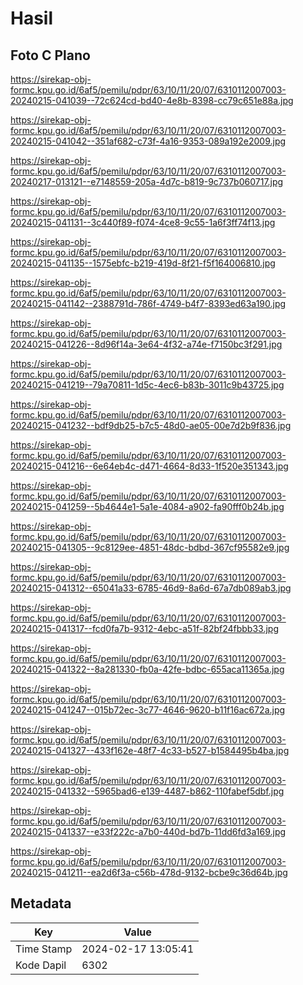 # Hasil

## Foto C Plano

https://sirekap-obj-formc.kpu.go.id/6af5/pemilu/pdpr/63/10/11/20/07/6310112007003-20240215-041039--72c624cd-bd40-4e8b-8398-cc79c651e88a.jpg

https://sirekap-obj-formc.kpu.go.id/6af5/pemilu/pdpr/63/10/11/20/07/6310112007003-20240215-041042--351af682-c73f-4a16-9353-089a192e2009.jpg

https://sirekap-obj-formc.kpu.go.id/6af5/pemilu/pdpr/63/10/11/20/07/6310112007003-20240217-013121--e7148559-205a-4d7c-b819-9c737b060717.jpg

https://sirekap-obj-formc.kpu.go.id/6af5/pemilu/pdpr/63/10/11/20/07/6310112007003-20240215-041131--3c440f89-f074-4ce8-9c55-1a6f3ff74f13.jpg

https://sirekap-obj-formc.kpu.go.id/6af5/pemilu/pdpr/63/10/11/20/07/6310112007003-20240215-041135--1575ebfc-b219-419d-8f21-f5f164006810.jpg

https://sirekap-obj-formc.kpu.go.id/6af5/pemilu/pdpr/63/10/11/20/07/6310112007003-20240215-041142--2388791d-786f-4749-b4f7-8393ed63a190.jpg

https://sirekap-obj-formc.kpu.go.id/6af5/pemilu/pdpr/63/10/11/20/07/6310112007003-20240215-041226--8d96f14a-3e64-4f32-a74e-f7150bc3f291.jpg

https://sirekap-obj-formc.kpu.go.id/6af5/pemilu/pdpr/63/10/11/20/07/6310112007003-20240215-041219--79a70811-1d5c-4ec6-b83b-3011c9b43725.jpg

https://sirekap-obj-formc.kpu.go.id/6af5/pemilu/pdpr/63/10/11/20/07/6310112007003-20240215-041232--bdf9db25-b7c5-48d0-ae05-00e7d2b9f836.jpg

https://sirekap-obj-formc.kpu.go.id/6af5/pemilu/pdpr/63/10/11/20/07/6310112007003-20240215-041216--6e64eb4c-d471-4664-8d33-1f520e351343.jpg

https://sirekap-obj-formc.kpu.go.id/6af5/pemilu/pdpr/63/10/11/20/07/6310112007003-20240215-041259--5b4644e1-5a1e-4084-a902-fa90fff0b24b.jpg

https://sirekap-obj-formc.kpu.go.id/6af5/pemilu/pdpr/63/10/11/20/07/6310112007003-20240215-041305--9c8129ee-4851-48dc-bdbd-367cf95582e9.jpg

https://sirekap-obj-formc.kpu.go.id/6af5/pemilu/pdpr/63/10/11/20/07/6310112007003-20240215-041312--65041a33-6785-46d9-8a6d-67a7db089ab3.jpg

https://sirekap-obj-formc.kpu.go.id/6af5/pemilu/pdpr/63/10/11/20/07/6310112007003-20240215-041317--fcd0fa7b-9312-4ebc-a51f-82bf24fbbb33.jpg

https://sirekap-obj-formc.kpu.go.id/6af5/pemilu/pdpr/63/10/11/20/07/6310112007003-20240215-041322--8a281330-fb0a-42fe-bdbc-655aca11365a.jpg

https://sirekap-obj-formc.kpu.go.id/6af5/pemilu/pdpr/63/10/11/20/07/6310112007003-20240215-041247--015b72ec-3c77-4646-9620-b11f16ac672a.jpg

https://sirekap-obj-formc.kpu.go.id/6af5/pemilu/pdpr/63/10/11/20/07/6310112007003-20240215-041327--433f162e-48f7-4c33-b527-b1584495b4ba.jpg

https://sirekap-obj-formc.kpu.go.id/6af5/pemilu/pdpr/63/10/11/20/07/6310112007003-20240215-041332--5965bad6-e139-4487-b862-110fabef5dbf.jpg

https://sirekap-obj-formc.kpu.go.id/6af5/pemilu/pdpr/63/10/11/20/07/6310112007003-20240215-041337--e33f222c-a7b0-440d-bd7b-11dd6fd3a169.jpg

https://sirekap-obj-formc.kpu.go.id/6af5/pemilu/pdpr/63/10/11/20/07/6310112007003-20240215-041211--ea2d6f3a-c56b-478d-9132-bcbe9c36d64b.jpg


## Metadata

| Key        | Value               |
| ---------- | ------------------- |
| Time Stamp | 2024-02-17 13:05:41 |
| Kode Dapil | 6302                |



